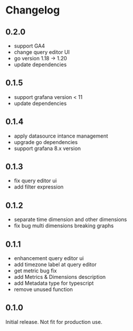 # Changelog

## 0.2.0
- support GA4
- change query editor UI
- go version 1.18 -> 1.20
- update dependencies
## 0.1.5
- support grafana version < 11
- update dependencies
## 0.1.4
- apply datasource intance management
- upgrade go dependencies
- support grafana 8.x version
## 0.1.3
- fix query editor ui
- add filter expression
## 0.1.2
- separate time dimension and other dimensions
- fix bug multi dimensions breaking graphs

## 0.1.1
- enhancement query editor ui
- add timezone label at query editor
- get metric bug fix
- add Metrics & Dimensions description
- add Metadata type for typescript
- remove unused function


## 0.1.0

Initial release. Not fit for production use.
